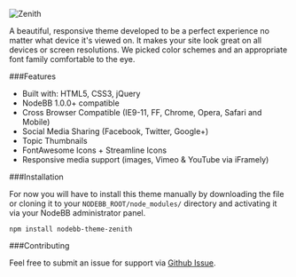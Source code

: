 ![Zenith](http://i.imgur.com/rAKJh2y.jpg)

A beautiful, responsive theme developed to be a perfect experience no matter what device it's viewed on. It makes your site look great on all devices or screen resolutions. We picked color schemes and an appropriate font family comfortable to the eye. 


###Features

 * Built with: HTML5, CSS3, jQuery
 * NodeBB 1.0.0+ compatible
 * Cross Browser Compatible (IE9-11, FF, Chrome, Opera, Safari and Mobile)
 * Social Media Sharing (Facebook, Twitter, Google+)
 * Topic Thumbnails
 * FontAwesome Icons + Streamline Icons
 * Responsive media support (images, Vimeo & YouTube via iFramely)


###Installation

For now you will have to install this theme manually by downloading the file or cloning it to your ``NODEBB_ROOT/node_modules/`` directory and activating it via your NodeBB administrator panel.

    npm install nodebb-theme-zenith


###Contributing

Feel free to submit an issue for support via [Github Issue](https://github.com/cnvo/nodebb-theme-zenith/issues). 
